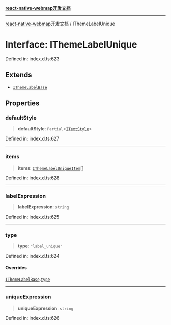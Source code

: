 [**react-native-webmap开发文档**](../README.md)

***

[react-native-webmap开发文档](../globals.md) / IThemeLabelUnique

# Interface: IThemeLabelUnique

Defined in: index.d.ts:623

## Extends

- [`IThemeLabelBase`](IThemeLabelBase.md)

## Properties

### defaultStyle

> **defaultStyle**: `Partial`\<[`ITextStyle`](ITextStyle.md)\>

Defined in: index.d.ts:627

***

### items

> **items**: [`IThemeLabelUniqueItem`](IThemeLabelUniqueItem.md)[]

Defined in: index.d.ts:628

***

### labelExpression

> **labelExpression**: `string`

Defined in: index.d.ts:625

***

### type

> **type**: `"label_unique"`

Defined in: index.d.ts:624

#### Overrides

[`IThemeLabelBase`](IThemeLabelBase.md).[`type`](IThemeLabelBase.md#type)

***

### uniqueExpression

> **uniqueExpression**: `string`

Defined in: index.d.ts:626
